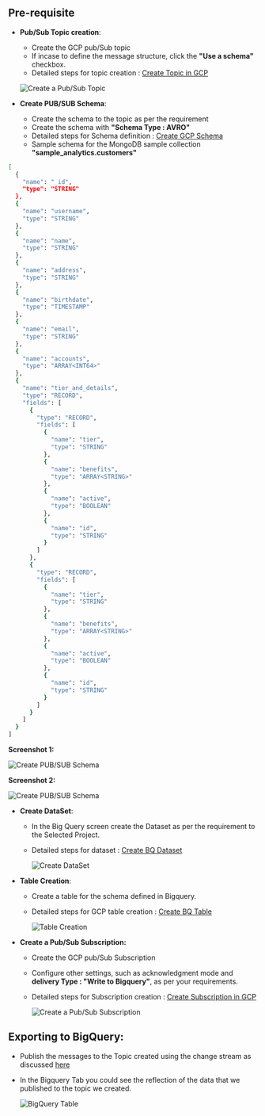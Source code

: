 ## Pre-requisite
- **Pub/Sub Topic creation**:
  * Create the GCP pub/Sub topic
  * If incase to define the message structure, click the **"Use a schema"** checkbox.
  * Detailed steps for topic creation : [Create Topic in GCP](https://cloud.google.com/pubsub/docs/create-topic)

  ![Create a Pub/Sub Topic](https://github.com/mongodb-partners/MongoDb-BigQuery-Workshops/assets/109083730/eb232b55-2724-4cd1-993b-cf41d55c588d)

- **Create PUB/SUB Schema**:
  * Create the schema to the topic as per the requirement
  * Create the schema with **"Schema Type : AVRO"**
  * Detailed steps for Schema definition : [Create GCP Schema](https://cloud.google.com/pubsub/docs/create-schemas)
  * Sample schema for the MongoDB sample collection **"sample_analytics.customers"**
``` bash
[
  {
    "name": "_id",
    "type": "STRING"
  },
  {
    "name": "username",
    "type": "STRING"
  },
  {
    "name": "name",
    "type": "STRING"
  },
  {
    "name": "address",
    "type": "STRING"
  },
  {
    "name": "birthdate",
    "type": "TIMESTAMP"
  },
  {
    "name": "email",
    "type": "STRING"
  },
  {
    "name": "accounts",
    "type": "ARRAY<INT64>"
  },
  {
    "name": "tier_and_details",
    "type": "RECORD",
    "fields": [
      {
        "type": "RECORD",
        "fields": [
          {
            "name": "tier",
            "type": "STRING"
          },
          {
            "name": "benefits",
            "type": "ARRAY<STRING>"
          },
          {
            "name": "active",
            "type": "BOOLEAN"
          },
          {
            "name": "id",
            "type": "STRING"
          }
        ]
      },
      {
        "type": "RECORD",
        "fields": [
          {
            "name": "tier",
            "type": "STRING"
          },
          {
            "name": "benefits",
            "type": "ARRAY<STRING>"
          },
          {
            "name": "active",
            "type": "BOOLEAN"
          },
          {
            "name": "id",
            "type": "STRING"
          }
        ]
      }
    ]
  }
]
```
  **Screenshot 1:**
  
  ![Create PUB/SUB Schema](https://github.com/mongodb-partners/MongoDb-BigQuery-Workshops/assets/109083730/23f4fa99-b64e-450a-9239-3d30c84f76f0)

  **Screenshot 2:**
  
  ![Create PUB/SUB Schema](https://github.com/mongodb-partners/MongoDb-BigQuery-Workshops/assets/109083730/a2a635a9-3a1c-4b3d-b505-4d8accc44a57)

- **Create DataSet**:
  * In the Big Query screen create the Dataset as per the requirement to the Selected Project.
  * Detailed steps for dataset : [Create BQ Dataset](https://cloud.google.com/bigquery/docs/datasets)

    ![Create DataSet](https://github.com/mongodb-partners/MongoDb-BigQuery-Workshops/assets/109083730/cdbb4971-d4ab-4fac-9619-e1623b15e804)

- **Table Creation**:
  * Create a table for the schema defined in Bigquery.
  * Detailed steps for GCP table creation : [Create BQ Table](https://cloud.google.com/bigquery/docs/tables)

    ![Table Creation](https://github.com/mongodb-partners/MongoDb-BigQuery-Workshops/assets/109083730/f025d9fd-52c2-41d4-93b1-b5079de0d3c5)

- **Create a Pub/Sub Subscription:**
  * Create the GCP pub/Sub Subscription
  * Configure other settings, such as acknowledgment mode and **delivery Type : "Write to Bigquery"**, as per your requirements. 
  * Detailed steps for Subscription creation : [Create Subscription in GCP](https://cloud.google.com/pubsub/docs/create-subscription)

    ![Create a Pub/Sub Subscription](https://github.com/TSowbaranika/BQGCPAtlas/assets/109083730/1902f905-cc2f-4764-a860-2b5d10224941)

## Exporting to BigQuery:
  * Publish the messages to the Topic created using the change stream as discussed [here](https://github.com/mongodb-partners/MongoDb-BigQuery-Workshops/blob/dev_bq-workshop_demo/CollectionLevelPubSub/README.md)

  * In the Bigquery Tab you could see the reflection of the data that we published to the topic we created.

    ![BigQuery Table](https://github.com/TSowbaranika/BQGCPAtlas/assets/109083730/142e4dc9-5ca6-4b52-985b-4173a5fe488b)



